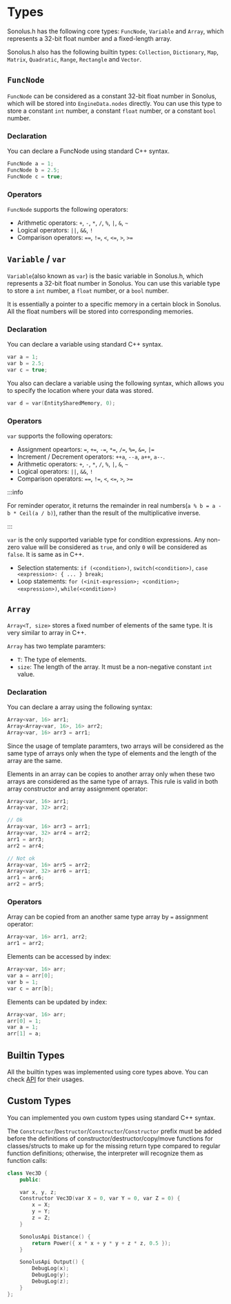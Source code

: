 # Types

Sonolus.h has the following core types: `FuncNode`, `Variable` and `Array`, which represents a 32-bit float number and a fixed-length array.

Sonolus.h also has the following builtin types: `Collection`, `Dictionary`, `Map`, `Matrix`, `Quadratic`, `Range`, `Rectangle` and `Vector`.

## `FuncNode`

`FuncNode` can be considered as a constant 32-bit float number in Sonolus, which will be stored into `EngineData.nodes` directly. You can use this type to store a constant `int` number, a constant `float` number, or a constant `bool` number.

### Declaration

You can declare a FuncNode using standard C++ syntax.

```c++
FuncNode a = 1;
FuncNode b = 2.5;
FuncNode c = true;
```

### Operators

`FuncNode` supports the following operators: 

- Arithmetic operators: `+`, `-`, `*`, `/`, `%`, `|`, `&`, `~`
- Logical operators: `||`, `&&`, `!`
- Comparison operators: `==`, `!=`, `<`, `<=`, `>`, `>=`

## `Variable` / `var`

`Variable`(also known as `var`) is the basic variable in Sonolus.h, which represents a 32-bit float number in Sonolus. You can use this variable type to store a `int` number, a `float` number, or a `bool` number.

It is essentially a pointer to a specific memory in a certain block in Sonolus. All the float numbers will be stored into corresponding memories.

### Declaration

You can declare a variable using standard C++ syntax.

```c++
var a = 1;
var b = 2.5;
var c = true;
```

You also can declare a variable using the following syntax, which allows you to specify the location where your data was stored.

```c++
var d = var(EntitySharedMemory, 0);
```

### Operators

`var` supports the following operators: 

- Assignment opeartors: `=`, `+=`, `-=`, `*=`, `/=`, `%=`, `&=`, `|=`
- Increment / Decrement operators: `++a`, `--a`, `a++`, `a--`.
- Arithmetic operators: `+`, `-`, `*`, `/`, `%`, `|`, `&`, `~`
- Logical operators: `||`, `&&`, `!`
- Comparison operators: `==`, `!=`, `<`, `<=`, `>`, `>=`

:::info

For reminder operator, it returns the remainder in real numbers(`a % b = a - b * Ceil(a / b)`), rather than the result of the multiplicative inverse.

:::

`var` is the only supported variable type for condition expressions. Any non-zero value will be considered as `true`, and only `0` will be considered as `false`. It is same as in C++.

- Selection statements: `if (<condition>)`, `switch(<condition>)`, `case <expression>: { ... } break;`
- Loop statements: `for (<init-expression>; <condition>; <expression>)`, `while(<condition>)`

## `Array`

`Array<T, size>` stores a fixed number of elements of the same type. It is very similar to array in C++.

`Array` has two template paramters:

- `T`: The type of elements.
- `size`: The length of the array. It must be a non-negative constant `int` value.

### Declaration

You can declare a array using the following syntax:

```c++
Array<var, 16> arr1;
Array<Array<var, 16>, 16> arr2;
Array<var, 16> arr3 = arr1;
```

Since the usage of template paramters, two arrays will be considered as the same type of arrays only when the type of elements and the length of the array are the same.

Elements in an array can be copies to another array only when these two arrays are considered as the same type of arrays. This rule is valid in both array constructor and array assignment operator:

```c++
Array<var, 16> arr1;
Array<var, 32> arr2;

// Ok
Array<var, 16> arr3 = arr1;
Array<var, 32> arr4 = arr2;
arr1 = arr3;
arr2 = arr4;

// Not ok
Array<var, 16> arr5 = arr2;
Array<var, 32> arr6 = arr1;
arr1 = arr6;
arr2 = arr5;
```

### Operators

Array can be copied from an another same type array by `=` assignment operator:

```c++
Array<var, 16> arr1, arr2;
arr1 = arr2;
```

Elements can be accessed by index:

```c++
Array<var, 16> arr;
var a = arr[0];
var b = 1;
var c = arr[b];
```

Elements can be updated by index:

```c++
Array<var, 16> arr;
arr[0] = 1;
var a = 1;
arr[1] = a;
```

## Builtin Types

All the builtin types was implemented using core types above. You can check [API](../api/index.md) for their usages.

## Custom Types

You can implemented you own custom types using standard C++ syntax.

The `Constructor`/`Destructor`/`Constructor`/`Constructor` prefix must be added before the definitions of constructor/destructor/copy/move functions for classes/structs to make up for the missing return type compared to regular function definitions; otherwise, the interpreter will recognize them as function calls:

```c++
class Vec3D {
    public:

    var x, y, z;
    Constructor Vec3D(var X = 0, var Y = 0, var Z = 0) {
        x = X;
        y = Y;
        z = Z;
    }

    SonolusApi Distance() {
        return Power({ x * x + y * y + z * z, 0.5 });
    }

    SonolusApi Output() {
        DebugLog(x);
        DebugLog(y);
        DebugLog(z);
    }
};
```